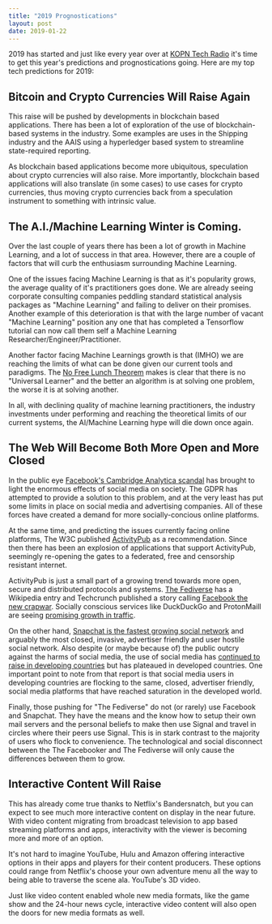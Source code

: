 ```yaml
---
title: "2019 Prognostications"
layout: post
date: 2019-01-22
---
```


2019 has started and just like every year over at [KOPN Tech
Radio](https://www.kopn.org/programs/tech-radio/) it's time to get this
year's predictions and prognostications going. Here are my top tech
predictions for 2019:

<!--more-->

## Bitcoin and Crypto Currencies Will Raise Again

This raise will be pushed by developments in blockchain based applications.
There has been a lot of exploration of the use of blockchain-based systems
in the industry.  Some examples are uses in the Shipping industry and the
AAIS using a hyperledger based system to streamline state-required
reporting.

As blockchain based applications become more ubiquitous, speculation about
crypto currencies will also raise. More importantly, blockchain based
applications will also translate (in some cases) to use cases for crypto
currencies, thus moving crypto currencies back from a speculation
instrument to something with intrinsic value.

## The A.I./Machine Learning Winter is Coming. 

Over the last couple of years there has been a lot of growth in Machine
Learning, and a lot of success in that area. However, there are a couple of
factors that will curb the enthusiasm surrounding Machine Learning.

One of the issues facing Machine Learning is that as it's popularity grows,
the average quality of it's practitioners goes done. We are already seeing
corporate consulting companies peddling standard statistical analysis
packages as "Machine Learning" and failing to deliver on their promises.
Another example of this deterioration is that with the large number of
vacant "Machine Learning" position any one that has completed a Tensorflow
tutorial can now call them self a Machine Learning
Researcher/Engineer/Practitioner.

Another factor facing Machine Learnings growth is that (IMHO) we are
reaching the limits of what can be done given our current tools and
paradigms. The [No Free Lunch Theorem](http://no-free-lunch.org/) makes is
clear that there is no "Universal Learner" and the better an algorithm is
at solving one problem, the worse it is at solving another.

In all, with declining quality of machine learning practitioners, the
industry investments under performing and reaching the theoretical limits
of our current systems, the AI/Machine Learning hype will die down once
again.

## The Web Will Become Both More Open and More Closed

In the public eye [Facebook's Cambridge Analytica
scandal](https://www.schneier.com/blog/archives/2018/03/facebook_and_ca.html)
has brought to light the enormous effects of social media on society. The
GDPR has attempted to provide a solution to this problem, and at the very
least has put some limits in place on social media and advertising
companies. All of these forces have created a demand for more
socially-concious online platforms.

At the same time, and predicting the issues currently facing online
platforms, The W3C published
[ActivityPub](https://www.w3.org/TR/activitypub/) as a recommendation.
Since then there has been an explosion of applications that support
ActivityPub, seemingly re-opening the gates to a federated, free and
censorship resistant internet.

ActivityPub is just a small part of a growing trend towards more open,
secure and distributed protocols and systems. [The
Fediverse](https://en.wikipedia.org/wiki/Fediverse) has a Wikipedia entry
and Techcrunch published a story calling [Facebook the new
crapwar](https://techcrunch.com/2019/01/09/facebook-is-the-new-crapware/).
Socially conscious services like DuckDuckGo and ProtonMaill are seeing
[promising growth in traffic](https://duckduckgo.com/traffic).

On the other hand, [Snapchat is the fastest growing social
network](https://www.adweek.com/digital/snapchat-is-the-fastest-growing-social-network-infographic/)
and arguably the most closed, invasive, advertiser friendly and user
hostile social network. Also despite (or maybe because of) the public
outcry against the harms of social media, the use of social media has
[continued to raise in developing
countries](https://assets.pewresearch.org/wp-content/uploads/sites/2/2018/06/15135408/Pew-Research-Center_Global-Tech-Social-Media-Use_2018.06.19.pdf)
but has plateaued in developed countries. One important point to note from
that report is that social media users in developing countries are flocking
to the same, closed, advertiser friendly, social media platforms that have
reached saturation in the developed world.

Finally, those pushing for "The Fediverse" do not (or rarely) use Facebook
and Snapchat. They have the means and the know how to setup their own mail
servers and the personal beliefs to make then use Signal and travel in
circles where their peers use Signal. This is in stark contrast to the
majority of users who flock to convenience. The technological and social
disconnect between the The Facebooker and The Fediverse will only cause the
differences between them to grow. 

## Interactive Content Will Raise

This has already come true thanks to Netflix's Bandersnatch, but you can
expect to see much more interactive content on display in the near future.
With video content migrating from broadcast television to app based
streaming platforms and apps, interactivity with the viewer is becoming
more and more of an option.

It's not hard to imagine YouTube, Hulu and Amazon offering interactive
options in their apps and players for their content producers. These
options could range from Netflix's choose your own adventure menu all the
way to being able to traverse the scene ala. YouTube's 3D video.

Just like video content enabled whole new media formats, like the game show
and the 24-hour news cycle, interactive video content will also open the
doors for new media formats as well.

